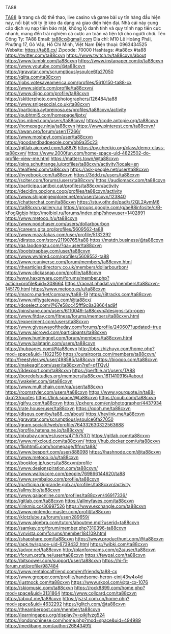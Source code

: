 TA88

<a href="https://ta88.cx/">TA88</a> là trang cá độ thể thao, live casino và game bài uy tín hàng đầu hiện nay, nổi bật với tỷ lệ kèo đa dạng và giao diện hiện đại. Nhà cái này cung cấp dịch vụ nạp tiền bảo mật, không lộ danh tính và quy trình nạp tiền cực nhanh, mang đến trải nghiệm cá cược an toàn và tiện lợi cho người chơi.
Tên Công Ty: TA88
Email: ta88cx@gmail.com
Địa chỉ: M10 Lê Hoàng Phái, Phường 17, Gò Vấp, Hồ Chí Minh, Việt Nam
Điện thoại: 0963434525
Website: <a href="https://ta88.cx/">https://ta88.cx/</a>
Zipcode: 70000
Hashtags: #ta88cx #ta88
<a href="https://twitter.com/ta88cxvn">https://twitter.com/ta88cxvn</a>
<a href="https://www.twitch.tv/ta88cxvn/about">https://www.twitch.tv/ta88cxvn/about</a>
<a href="https://www.tumblr.com/ta88cxvn">https://www.tumblr.com/ta88cxvn</a>
<a href="https://www.instapaper.com/p/ta88cxvn">https://www.instapaper.com/p/ta88cxvn</a>
<a href="https://www.youtube.com/@ta88cxvn">https://www.youtube.com/@ta88cxvn</a>
<a href="https://gravatar.com/scrumptiouslysoulce6fa27050">https://gravatar.com/scrumptiouslysoulce6fa27050</a>
<a href="https://qiita.com/ta88cxvn">https://qiita.com/ta88cxvn</a>
<a href="https://jobs.votesaveamerica.com/profiles/5610150-ta88-cx">https://jobs.votesaveamerica.com/profiles/5610150-ta88-cx</a>
<a href="https://www.sidefx.com/profile/ta88cxvn/">https://www.sidefx.com/profile/ta88cxvn/</a>
<a href="https://www.diigo.com/profile/ta88cxvn">https://www.diigo.com/profile/ta88cxvn</a>
<a href="https://skitterphoto.com/photographers/126484/ta88">https://skitterphoto.com/photographers/126484/ta88</a>
<a href="https://www.snipesocial.co.uk/ta88cxvn">https://www.snipesocial.co.uk/ta88cxvn</a>
<a href="https://participa.aytoreinosa.es/profiles/ta88cxvn/activity">https://participa.aytoreinosa.es/profiles/ta88cxvn/activity</a>
<a href="https://pubhtml5.com/homepage/ljptx/">https://pubhtml5.com/homepage/ljptx/</a>
<a href="https://os.mbed.com/users/ta88cxvn/">https://os.mbed.com/users/ta88cxvn/</a>
<a href="https://code.antopie.org/ta88cxvn">https://code.antopie.org/ta88cxvn</a>
<a href="https://homepage.ninja/ta88cxvn">https://homepage.ninja/ta88cxvn</a>
<a href="https://www.pinterest.com/ta88cxvn/">https://www.pinterest.com/ta88cxvn/</a>
<a href="https://awan.pro/forum/user/17266/">https://awan.pro/forum/user/17266/</a>
<a href="https://www.moshpyt.com/user/ta88cxvn">https://www.moshpyt.com/user/ta88cxvn</a>
<a href="https://goodandbadpeople.com/bb9a35c23">https://goodandbadpeople.com/bb9a35c23</a>
<a href="https://gitlab.aicrowd.com/ta8876">https://gitlab.aicrowd.com/ta8876</a>
<a href="https://py.checkio.org/class/demo-class-ta88cxvn/">https://py.checkio.org/class/demo-class-ta88cxvn/</a>
<a href="https://www.2000fun.com/home-space-uid-4822502-do-profile-view-me.html">https://www.2000fun.com/home-space-uid-4822502-do-profile-view-me.html</a>
<a href="https://matters.town/@ta88cxvn">https://matters.town/@ta88cxvn</a>
<a href="https://pins.schuttrange.lu/profiles/ta88cxvn/activity?locale=en">https://pins.schuttrange.lu/profiles/ta88cxvn/activity?locale=en</a>
<a href="https://tealfeed.com/ta88cxvn">https://tealfeed.com/ta88cxvn</a>
<a href="https://ask-people.net/user/ta88cxvn">https://ask-people.net/user/ta88cxvn</a>
<a href="https://hyvebook.com/ta88cxvn">https://hyvebook.com/ta88cxvn</a>
<a href="https://3ddd.ru/users/ta88cxvn">https://3ddd.ru/users/ta88cxvn</a>
<a href="https://sciter.com/forums/users/ta88cxvn/">https://sciter.com/forums/users/ta88cxvn/</a>
<a href="https://audiomack.com/ta88cxvn">https://audiomack.com/ta88cxvn</a>
<a href="https://participa.santboi.cat/profiles/ta88cxvn/activity">https://participa.santboi.cat/profiles/ta88cxvn/activity</a>
<a href="https://decidim.opcions.coop/profiles/ta88cxvn/activity">https://decidim.opcions.coop/profiles/ta88cxvn/activity</a>
<a href="https://www.shippingexplorer.net/en/user/tacxvn/123840">https://www.shippingexplorer.net/en/user/tacxvn/123840</a>
<a href="https://chatterchat.com/ta88cxvn">https://chatterchat.com/ta88cxvn</a>
<a href="https://stuv.othr.de/pad/s/2QL2AvmM6">https://stuv.othr.de/pad/s/2QL2AvmM6</a>
<a href="https://ta88cxvn.gallery.ru/">https://ta88cxvn.gallery.ru/</a>
<a href="https://groups.google.com/g/ae88infosite/c/B-kFogQgbjo">https://groups.google.com/g/ae88infosite/c/B-kFogQgbjo</a>
<a href="http://molbiol.ru/forums/index.php?showuser=1402891">http://molbiol.ru/forums/index.php?showuser=1402891</a>
<a href="https://www.metooo.it/u/ta88cxvn">https://www.metooo.it/u/ta88cxvn</a>
<a href="https://www.podchaser.com/users/dollarbourbon">https://www.podchaser.com/users/dollarbourbon</a>
<a href="https://careers.gita.org/profiles/5609562-ta88">https://careers.gita.org/profiles/5609562-ta88</a>
<a href="https://www.mazafakas.com/user/profile/5132292">https://www.mazafakas.com/user/profile/5132292</a>
<a href="https://dirstop.com/story21190765/ta88">https://dirstop.com/story21190765/ta88</a>
<a href="https://mstdn.business/@ta88cxvn">https://mstdn.business/@ta88cxvn</a>
<a href="https://qa.laodongzu.com/?qa=user/ta88cxvn">https://qa.laodongzu.com/?qa=user/ta88cxvn</a>
<a href="https://bootstrapbay.com/user/ta88cxvn">https://bootstrapbay.com/user/ta88cxvn</a>
<a href="https://www.wvhired.com/profiles/5609552-ta88">https://www.wvhired.com/profiles/5609552-ta88</a>
<a href="https://www.rcuniverse.com/forum/members/ta88cxvn.html">https://www.rcuniverse.com/forum/members/ta88cxvn.html</a>
<a href="https://thearticlesdirectory.co.uk/members/dollarbourbon/">https://thearticlesdirectory.co.uk/members/dollarbourbon/</a>
<a href="https://www.clickasnap.com/profile/ta88cxvn">https://www.clickasnap.com/profile/ta88cxvn</a>
<a href="http://www.haxorware.com/forums/member.php?action=profile&uid=308664">http://www.haxorware.com/forums/member.php?action=profile&uid=308664</a>
<a href="https://raovat.nhadat.vn/members/ta88cxvn-145179.html">https://raovat.nhadat.vn/members/ta88cxvn-145179.html</a>
<a href="https://www.metooo.es/u/ta88cxvn">https://www.metooo.es/u/ta88cxvn</a>
<a href="https://macro.market/company/ta88-19">https://macro.market/company/ta88-19</a>
<a href="https://8tracks.com/ta88cxvn">https://8tracks.com/ta88cxvn</a>
<a href="https://www.niftygateway.com/@ta88cx/">https://www.niftygateway.com/@ta88cx/</a>
<a href="https://doselect.com/@67e58cc45fff9c8a38664ad9f">https://doselect.com/@67e58cc45fff9c8a38664ad9f</a>
<a href="https://pinshape.com/users/6110049-ta88cxvn#designs-tab-open">https://pinshape.com/users/6110049-ta88cxvn#designs-tab-open</a>
<a href="https://www.fitday.com/fitness/forums/members/ta88cxvn.html">https://www.fitday.com/fitness/forums/members/ta88cxvn.html</a>
<a href="https://experiment.com/users/ta88cxvn">https://experiment.com/users/ta88cxvn</a>
<a href="https://www.giveawayoftheday.com/forums/profile/240607?updated=true">https://www.giveawayoftheday.com/forums/profile/240607?updated=true</a>
<a href="https://www.aicrowd.com/participants/ta88cxvn">https://www.aicrowd.com/participants/ta88cxvn</a>
<a href="https://www.huntingnet.com/forum/members/ta88cxvn.html">https://www.huntingnet.com/forum/members/ta88cxvn.html</a>
<a href="https://www.balatarin.com/users/ta88cxvn">https://www.balatarin.com/users/ta88cxvn</a>
<a href="https://hubpages.com/@ta88cxvn">https://hubpages.com/@ta88cxvn</a>
<a href="http://bbs.zhizhuyx.com/home.php?mod=space&uid=11822150">http://bbs.zhizhuyx.com/home.php?mod=space&uid=11822150</a>
<a href="https://ourairports.com/members/ta88cxvn/">https://ourairports.com/members/ta88cxvn/</a>
<a href="http://freestyler.ws/user/498585/ta88cxvn">http://freestyler.ws/user/498585/ta88cxvn</a>
<a href="https://bioqoo.com/ta88cxvn">https://bioqoo.com/ta88cxvn</a>
<a href="https://makeagif.com/user/ta88cxvn?ref=qfTQyU">https://makeagif.com/user/ta88cxvn?ref=qfTQyU</a>
<a href="https://3dexport.com/ta88cxvn">https://3dexport.com/ta88cxvn</a>
<a href="https://perftile.art/users/TA88">https://perftile.art/users/TA88</a>
<a href="https://boredofstudies.org/members/ta88cxvn.1611410916/#about">https://boredofstudies.org/members/ta88cxvn.1611410916/#about</a>
<a href="https://wakelet.com/@ta88cxvn">https://wakelet.com/@ta88cxvn</a>
<a href="https://www.multichain.com/qa/user/ta88cxvn">https://www.multichain.com/qa/user/ta88cxvn</a>
<a href="https://roomstyler.com/users/ta88cxvn">https://roomstyler.com/users/ta88cxvn</a>
<a href="https://www.yourquote.in/ta88-dxq23/quotes">https://www.yourquote.in/ta88-dxq23/quotes</a>
<a href="https://link.space/@ta88cxvn">https://link.space/@ta88cxvn</a>
<a href="https://coub.com/ta88cxvn">https://coub.com/ta88cxvn</a>
<a href="https://gifyu.com/ta88cxvn">https://gifyu.com/ta88cxvn</a>
<a href="https://pxhere.com/en/photographer/4437934">https://pxhere.com/en/photographer/4437934</a>
<a href="https://rate.house/user/ta88cxvn">https://rate.house/user/ta88cxvn</a>
<a href="https://qooh.me/ta88cxvn">https://qooh.me/ta88cxvn</a>
<a href="https://disqus.com/by/ta88_cx/about/">https://disqus.com/by/ta88_cx/about/</a>
<a href="https://heylink.me/ta88cxvn">https://heylink.me/ta88cxvn</a>
<a href="https://gravatar.com/scrumptiouslysoulce6fa27050">https://gravatar.com/scrumptiouslysoulce6fa27050</a>
<a href="https://gram.social/i/web/profile/764332630322563688">https://gram.social/i/web/profile/764332630322563688</a>
<a href="https://profile.hatena.ne.jp/ta88cxvn/">https://profile.hatena.ne.jp/ta88cxvn/</a>
<a href="https://pixabay.com/es/users/47157537/">https://pixabay.com/es/users/47157537/</a>
<a href="https://gitlab.com/ta88cxvn">https://gitlab.com/ta88cxvn</a>
<a href="https://www.mixcloud.com/ta88cxvn/">https://www.mixcloud.com/ta88cxvn/</a>
<a href="https://hub.docker.com/u/ta88cxvn">https://hub.docker.com/u/ta88cxvn</a>
<a href="https://fliphtml5.com/homepage/flfnx/ta88/">https://fliphtml5.com/homepage/flfnx/ta88/</a>
<a href="https://www.besport.com/user/888098">https://www.besport.com/user/888098</a>
<a href="https://hashnode.com/@ta88cxvn">https://hashnode.com/@ta88cxvn</a>
<a href="https://www.metooo.io/u/ta88cxvn">https://www.metooo.io/u/ta88cxvn</a>
<a href="https://booklog.jp/users/ta88cxvn/profile">https://booklog.jp/users/ta88cxvn/profile</a>
<a href="https://www.designspiration.com/ta88cxvn/">https://www.designspiration.com/ta88cxvn/</a>
<a href="https://www.walkscore.com/people/769866144620/ta88">https://www.walkscore.com/people/769866144620/ta88</a>
<a href="https://www.symbaloo.com/profile/ta88cxvn">https://www.symbaloo.com/profile/ta88cxvn</a>
<a href="https://participa.riogrande.gob.ar/profiles/ta88cxvn/activity">https://participa.riogrande.gob.ar/profiles/ta88cxvn/activity</a>
<a href="https://allmy.bio/ta88cxvn">https://allmy.bio/ta88cxvn</a>
<a href="https://www.gaiaonline.com/profiles/ta88cxvn/46917336/">https://www.gaiaonline.com/profiles/ta88cxvn/46917336/</a>
<a href="https://gitlab.com/ta88cxvn">https://gitlab.com/ta88cxvn</a>
<a href="https://allmyfaves.com/ta88cxvn">https://allmyfaves.com/ta88cxvn</a>
<a href="https://linkmix.co/30997526">https://linkmix.co/30997526</a>
<a href="https://www.exchangle.com/ta88cxvn">https://www.exchangle.com/ta88cxvn</a>
<a href="https://www.nintendo-master.com/profil/ta88cxvn">https://www.nintendo-master.com/profil/ta88cxvn</a>
<a href="https://klotzlube.ru/forum/user/289659/">https://klotzlube.ru/forum/user/289659/</a>
<a href="https://www.algebra.com/tutors/aboutme.mpl?userid=ta88cxvn">https://www.algebra.com/tutors/aboutme.mpl?userid=ta88cxvn</a>
<a href="https://samkey.org/forum/member.php?310396-ta88cxvn">https://samkey.org/forum/member.php?310396-ta88cxvn</a>
<a href="https://vnvista.com/forums/member184109.html">https://vnvista.com/forums/member184109.html</a>
<a href="https://shapshare.com/ta88cxvn">https://shapshare.com/ta88cxvn</a>
<a href="https://www.producthunt.com/@ta88cxvn">https://www.producthunt.com/@ta88cxvn</a>
<a href="https://apk.tw/space-uid-6739432.html">https://apk.tw/space-uid-6739432.html</a>
<a href="https://wibki.com/ta88cxvn">https://wibki.com/ta88cxvn</a>
<a href="https://advpr.net/ta88cxvn">https://advpr.net/ta88cxvn</a>
<a href="http://planforexams.com/q2a/user/ta88cxvn">http://planforexams.com/q2a/user/ta88cxvn</a>
<a href="https://forum.profa.ne/user/ta88cxvn">https://forum.profa.ne/user/ta88cxvn</a>
<a href="https://fewpal.com/ta88cxvn">https://fewpal.com/ta88cxvn</a>
<a href="https://bitspower.com/support/user/ta88cxvn">https://bitspower.com/support/user/ta88cxvn</a>
<a href="https://hi-fi-forum.net/profile/987484">https://hi-fi-forum.net/profile/987484</a>
<a href="https://www.rentalocalfriend.com/en/friends/ta88-cx">https://www.rentalocalfriend.com/en/friends/ta88-cx</a>
<a href="https://www.grepper.com/profile/handsome-heron-einij43w4x4d">https://www.grepper.com/profile/handsome-heron-einij43w4x4d</a>
<a href="https://justnock.com/ta88cxvn">https://justnock.com/ta88cxvn</a>
<a href="https://www.skool.com/@ta-cx-1076">https://www.skool.com/@ta-cx-1076</a>
<a href="https://skiomusic.com/ta88cxvn">https://skiomusic.com/ta88cxvn</a>
<a href="https://rock8899.com/home.php?mod=space&uid=3131864">https://rock8899.com/home.php?mod=space&uid=3131864</a>
<a href="https://www.collcard.com/ta88cxvn">https://www.collcard.com/ta88cxvn</a>
<a href="https://about.me/ta88cxvn">https://about.me/ta88cxvn</a>
<a href="https://jszst.com.cn/home.php?mod=space&uid=4632292">https://jszst.com.cn/home.php?mod=space&uid=4632292</a>
<a href="https://glitch.com/@ta88cxvn">https://glitch.com/@ta88cxvn</a>
<a href="https://theamberpost.com/member/ta88cxvn">https://theamberpost.com/member/ta88cxvn</a>
<a href="https://learningapps.org/display?v=pikjfvzg524">https://learningapps.org/display?v=pikjfvzg524</a>
<a href="https://londonchinese.com/home.php?mod=space&uid=494989">https://londonchinese.com/home.php?mod=space&uid=494989</a>
<a href="https://medibang.com/author/26843491/">https://medibang.com/author/26843491/</a>


